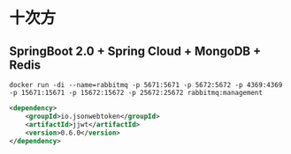 # 十次方
## SpringBoot 2.0 + Spring Cloud + MongoDB + Redis 

```docker
docker run -di --name=rabbitmq -p 5671:5671 -p 5672:5672 -p 4369:4369 
-p 15671:15671 -p 15672:15672 -p 25672:25672 rabbitmq:management
```

```xml
<dependency>
    <groupId>io.jsonwebtoken</groupId>
    <artifactId>jjwt</artifactId>
    <version>0.6.0</version>
</dependency>
```